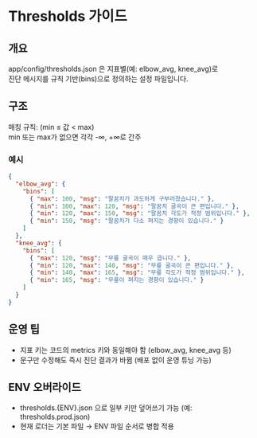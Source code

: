 # Thresholds 가이드

## 개요
app/config/thresholds.json 은 지표별(예: elbow_avg, knee_avg)로  
진단 메시지를 규칙 기반(bins)으로 정의하는 설정 파일입니다.

## 구조
매칭 규칙: (min ≤ 값 < max)  
min 또는 max가 없으면 각각 -∞, +∞로 간주

### 예시
```json
{
  "elbow_avg": {
    "bins": [
      { "max": 100, "msg": "팔꿈치가 과도하게 구부러졌습니다." },
      { "min": 100, "max": 120, "msg": "팔꿈치 굴곡이 큰 편입니다." },
      { "min": 120, "max": 150, "msg": "팔꿈치 각도가 적정 범위입니다." },
      { "min": 150, "msg": "팔꿈치가 다소 펴지는 경향이 있습니다." }
    ]
  },
  "knee_avg": {
    "bins": [
      { "max": 120, "msg": "무릎 굴곡이 매우 큽니다." },
      { "min": 120, "max": 140, "msg": "무릎 굴곡이 큰 편입니다." },
      { "min": 140, "max": 165, "msg": "무릎 각도가 적정 범위입니다." },
      { "min": 165, "msg": "무릎이 펴지는 경향이 있습니다." }
    ]
  }
}
```

## 운영 팁
- 지표 키는 코드의 metrics 키와 동일해야 함 (elbow_avg, knee_avg 등)
- 문구만 수정해도 즉시 진단 결과가 바뀜 (배포 없이 운영 튜닝 가능)

## ENV 오버라이드
- thresholds.{ENV}.json 으로 일부 키만 덮어쓰기 가능 (예: thresholds.prod.json)
- 현재 로더는 기본 파일 → ENV 파일 순서로 병합 적용